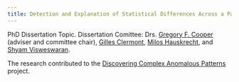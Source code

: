 ```yaml
---
title: Detection and Explanation of Statistical Differences Across a Pair of Groups
---
```


PhD Dissertation Topic.
Dissertation Comittee: Drs.
[Gregory F. Cooper](http://www.dbmi.pitt.edu/faculty/cooper.html) (adviser and committee chair),
[Gilles Clermont](http://www.ccm.pitt.edu/directory/profile/gilles-clermont),
[Milos Hauskrecht](http://www.cs.pitt.edu/~milos/), and
[Shyam Visweswaran](http://www.dbmi.pitt.edu/person/shyam-visweswaran-md-phd).

The research contributed to the [Discovering Complex Anomalous Patterns](http://www.autonlab.org/autonweb/19702.html) project.